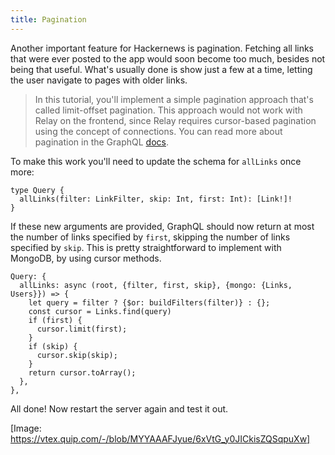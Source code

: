 ```yaml
---
title: Pagination
---
```


Another important feature for Hackernews is pagination. Fetching all links that were ever posted to the app would soon become too much, besides not being that useful. What's usually done is show just a few at a time, letting the user navigate to pages with older links.


> In this tutorial, you'll implement a simple pagination approach that's called limit-offset pagination. This approach would not work with Relay on the frontend, since Relay requires cursor-based pagination using the concept of connections. You can read more about pagination in the GraphQL [docs](http://graphql.org/learn/pagination/).  


To make this work you'll need to update the schema for `allLinks` once more:

```
type Query {
  allLinks(filter: LinkFilter, skip: Int, first: Int): [Link!]!
}
```

If these new arguments are provided, GraphQL should now return at most the number of links specified by `first`, skipping the number of links specified by `skip`. This is pretty straightforward to implement with MongoDB, by using cursor methods.

```
Query: {
  allLinks: async (root, {filter, first, skip}, {mongo: {Links, Users}}) => {
    let query = filter ? {$or: buildFilters(filter)} : {};
    const cursor = Links.find(query)
    if (first) {
      cursor.limit(first);
    }
    if (skip) {
      cursor.skip(skip);
    }
    return cursor.toArray();
  },
},
```

All done! Now restart the server again and test it out.

[Image: https://vtex.quip.com/-/blob/MYYAAAFJyue/6xVtG_y0JICkisZQSqpuXw]